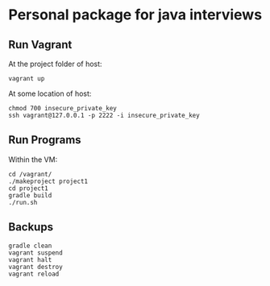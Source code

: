# Personal package for java interviews #


## Run Vagrant ##
At the project folder of host:

    vagrant up
At some location of host:

    chmod 700 insecure_private_key 
    ssh vagrant@127.0.0.1 -p 2222 -i insecure_private_key
    
    
## Run Programs 
Within the VM:

    cd /vagrant/
	./makeproject project1
    cd project1
    gradle build
    ./run.sh

## Backups
    gradle clean
	vagrant suspend
	vagrant halt
    vagrant destroy
	vagrant reload